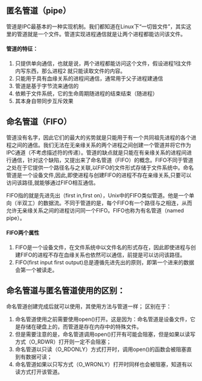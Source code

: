 ## 匿名管道（pipe）
管道是IPC最基本的一种实现机制。我们都知道在Linux下“一切皆文件”，其实这里的管道就是一个文件。管道实现进程通信就是让两个进程都能访问该文件。 

#### 管道的特征： 
1. 只提供单向通信，也就是说，两个进程都能访问这个文件，假设进程1往文件内写东西，那么进程2 就只能读取文件的内容。 
2. 只能用于具有血缘关系的进程间通信，通常用于父子进程建通信 
3. 管道是基于字节流来通信的 
4. 依赖于文件系统，它的生命周期随进程的结束结束（随进程） 
5. 其本身自带同步互斥效果


## 命名管道（FIFO）
管道没有名字，因此它们的最大的劣势就是只能用于有一个共同祖先进程的各个进程之间的通信。我们无法在无亲缘关系的两个进程之间创建一个管道并将它作为IPC通道（不考虑描述符的传递）。管道的缺点就是只能在有亲缘关系的进程间进行通信，针对这个缺陷，又提出来了命名管道（FIFO）的概念。FIFO不同于管道之处在于它提供一个路径名与之关联,以FIFO的文件形式存储于文件系统中。命名管道是一个设备文件,因此,即使进程与创建FIFO的进程不存在亲缘关系,只要可以访问该路径,就能够通过FIFO相互通信。

FIFO指的就是先进先出（first in,first on），Unix中的FIFO类似管道。他是一个单向（半双工）的数据流。不同于管道的是，每个FIFO有一个路径与之相连，从而允许无亲缘关系之间的进程访问同一个FIFO。FIFO也称为有名管道（named pipe）。  

#### FIFO两个属性
1. FIFO是一个设备文件，在文件系统中以文件名的形式存在，因此即使进程与创建FIFO的进程不存在血缘关系也依然可以通信，前提是可以访问该路径。 
2. FIFO(first input first output)总是遵循先进先出的原则，即第一个进来的数据会第一个被读走。

## 命名管道与匿名管道使用的区别： 
命名管道创建完成后就可以使用，其使用方法与管道一样； 区别在于： 
1. 命名管道使用之前需要使用open()打开。这是因为：命名管道是设备文件，它是存储在硬盘上的，而管道是存在内存中的特殊文件。 
2. 但是需要注意的是，命名管道调用open()打开有可能会阻塞，但是如果以读写方式（O_RDWR）打开则一定不会阻塞； 
3. 命名管道以只读（O_RDONLY）方式打开时，调用open()的函数会被阻塞直到有数据可读； 
4. 命名管道如果以只写方式（O_WRONLY）打开时同样也会被阻塞，知道有以读方式打开该管道。

